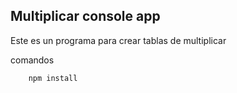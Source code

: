 ## Multiplicar console app

Este es un programa para crear tablas de multiplicar

comandos

```
    npm install
```
